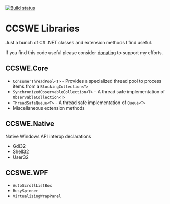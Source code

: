[![Build status](https://ci.appveyor.com/api/projects/status/jdqirp46kppcw2jq/branch/master?svg=true)](https://ci.appveyor.com/project/CoryCharlton/ccswe-libraries/branch/master)

# CCSWE Libraries

Just a bunch of C# .NET classes and extension methods I find useful.

If you find this code useful please consider [donating](https://www.paypal.com/cgi-bin/webscr?cmd=_s-xclick&hosted_button_id=ECGSEZ36LV6QU) to support my efforts.

## CCSWE.Core

* `ConsumerThreadPool<T>` - Provides a specialized thread pool to process items from a `BlockingCollection<T>`
* `SynchronizedObservableCollection<T>` - A thread safe implementation of `ObservableCollection<T>`
* `ThreadSafeQueue<T>` - A thread safe implementation of `Queue<T>`
* Miscellaneous extension methods

## CCSWE.Native

Native Windows API interop declarations

* Gdi32
* Shell32
* User32

## CCSWE.WPF

* `AutoScrollListBox`
* `BusySpinner`
* `VirtualizingWrapPanel`
